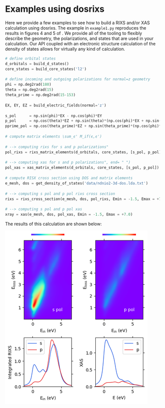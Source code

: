 # Examples using dosrixs

Here we provide a few examples to see how to build a RIXS and/or XAS calculation using dosrixs. The example in ``example1.py`` reproduces the results in figures 4 and 5 of [](). We provide all of the tooling to flexibly describe the geometry, the polarizations, and states that are used in your calculation. Our API coupled with an electronic structure calculation of the density of states allows for virtually any kind of calculation.

```python
# define orbital states
d_orbitals = build_d_states()
core_states = build_core_states('l2')

# define incoming and outgoing polarizations for normal=z geometry
phi = np.deg2rad(180)
theta = np.deg2rad(15)
theta_prime = np.deg2rad(15-153)

EX, EY, EZ = build_electric_fields(normal='z')

s_pol      = np.sin(phi)*EX - np.cos(phi)*EY                                                # s, s'
p_pol      = np.cos(theta)*EZ + np.sin(theta)*(np.cos(phi)*EX + np.sin(phi)*EY)             # p
pprime_pol = np.cos(theta_prime)*EZ + np.sin(theta_prime)*(np.cos(phi)*EX + np.sin(phi)*EY) # p'

# compute matrix elements \sum_ϵ' M_if(ϵ,ϵ')

# --> computing rixs for s and p polarizations"
pol_rixs = rixs_matrix_elements(d_orbitals, core_states, [s_pol, p_pol], [s_pol, pprime_pol])

# --> computing xas for s and p polarizations", end= " ")
pol_xas = xas_matrix_elements(d_orbitals, core_states, [s_pol, p_pol])

# compute RISX cross section using DOS and matrix elements
e_mesh, dos = get_density_of_states('data/ndnio2-3d-dos.lda.txt')

# --> computing s pol and p pol rixs cross section
rixs = rixs_cross_section(e_mesh, dos, pol_rixs, Emin = -1.5, Emax = +7.0)

# --> computing s pol and p pol xas
xray = xas(e_mesh, dos, pol_xas, Emin = -1.5, Emax = +7.0)
```

The results of this calculation are shown below:

![](data/example1-output.png)
